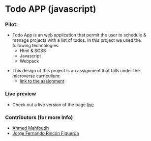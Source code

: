 # Todo APP (javascript)

### Pilot:
- Todo App is an web application that permit the user to schedule & manage projects with a list of todos. In this project we used the following technologies:
  - Html & SCSS
  - Javascript
  - Webpack

* This design of this project is an assignment that falls under the microverse curriculium:
  - [link to the assignment](https://www.theodinproject.com/courses/javascript/lessons/todo-list)

### Live preview
- Check out a live version of the page [live]()

### Contributors (for more Info)

- [Ahmed Mahfoudh](https://github.com/stratospherique/)
- [Jorge Fernando Rincón Figueroa](https://github.com/jofer86)

